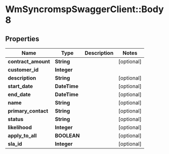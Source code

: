 # WmSyncromspSwaggerClient::Body8

## Properties
Name | Type | Description | Notes
------------ | ------------- | ------------- | -------------
**contract_amount** | **String** |  | [optional] 
**customer_id** | **Integer** |  | 
**description** | **String** |  | [optional] 
**start_date** | **DateTime** |  | [optional] 
**end_date** | **DateTime** |  | [optional] 
**name** | **String** |  | [optional] 
**primary_contact** | **String** |  | [optional] 
**status** | **String** |  | [optional] 
**likelihood** | **Integer** |  | [optional] 
**apply_to_all** | **BOOLEAN** |  | [optional] 
**sla_id** | **Integer** |  | [optional] 

